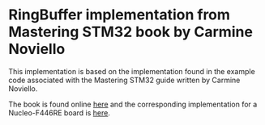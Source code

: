 # RingBuffer implementation from Mastering STM32 book by Carmine Noviello

This implementation is based on the implementation found in the example
code associated with the Mastering STM32 guide written by Carmine Noviello.

The book is found online [here](https://leanpub.com/mastering-stm32) and the
corresponding implementation for a Nucleo-F446RE board is [here](https://github.com/cnoviello/mastering-stm32/tree/master/nucleo-f446RE/Middlewares/RingBuffer).
